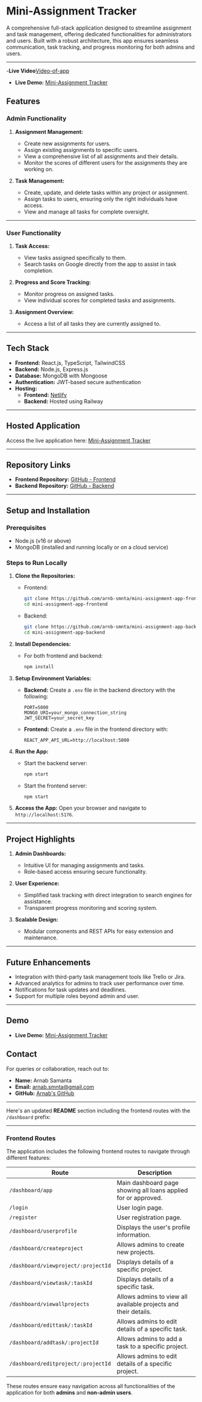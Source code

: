 # **Mini-Assignment Tracker**

A comprehensive full-stack application designed to streamline assignment and task management, offering dedicated functionalities for administrators and users. Built with a robust architecture, this app ensures seamless communication, task tracking, and progress monitoring for both admins and users.

---

-**Live Video**[Video-of-app](https://drive.google.com/file/d/1kCaHm6AImRKzBsmSW1GSEdwhpXIXIhx9/view?usp=drive_link)

- **Live Demo:** [Mini-Assignment Tracker](https://assingment-app-lonots.netlify.app/)

## **Features**

### **Admin Functionality**

1. **Assignment Management:**

   - Create new assignments for users.
   - Assign existing assignments to specific users.
   - View a comprehensive list of all assignments and their details.
   - Monitor the scores of different users for the assignments they are working on.

2. **Task Management:**
   - Create, update, and delete tasks within any project or assignment.
   - Assign tasks to users, ensuring only the right individuals have access.
   - View and manage all tasks for complete oversight.

---

### **User Functionality**

1. **Task Access:**

   - View tasks assigned specifically to them.
   - Search tasks on Google directly from the app to assist in task completion.

2. **Progress and Score Tracking:**

   - Monitor progress on assigned tasks.
   - View individual scores for completed tasks and assignments.

3. **Assignment Overview:**
   - Access a list of all tasks they are currently assigned to.

---

## **Tech Stack**

- **Frontend:** React.js, TypeScript, TailwindCSS
- **Backend:** Node.js, Express.js
- **Database:** MongoDB with Mongoose
- **Authentication:** JWT-based secure authentication
- **Hosting:**
  - **Frontend:** [Netlify](https://assingment-app-lonots.netlify.app/)
  - **Backend:** Hosted using Railway

---

## **Hosted Application**

Access the live application here: [Mini-Assignment Tracker](https://assingment-app-lonots.netlify.app/)

---

## **Repository Links**

- **Frontend Repository:** [GitHub - Frontend](https://github.com/arnb-smnta/mini-assignment-app-frontend)
- **Backend Repository:** [GitHub - Backend](https://github.com/arnb-smnta/mini-assignment-app-backend)

---

## **Setup and Installation**

### **Prerequisites**

- Node.js (v16 or above)
- MongoDB (installed and running locally or on a cloud service)

### **Steps to Run Locally**

1. **Clone the Repositories:**

   - Frontend:
     ```bash
     git clone https://github.com/arnb-smnta/mini-assignment-app-frontend.git
     cd mini-assignment-app-frontend
     ```
   - Backend:
     ```bash
     git clone https://github.com/arnb-smnta/mini-assignment-app-backend.git
     cd mini-assignment-app-backend
     ```

2. **Install Dependencies:**

   - For both frontend and backend:
     ```bash
     npm install
     ```

3. **Setup Environment Variables:**

   - **Backend:**
     Create a `.env` file in the backend directory with the following:
     ```env
     PORT=5000
     MONGO_URI=your_mongo_connection_string
     JWT_SECRET=your_secret_key
     ```
   - **Frontend:**
     Create a `.env` file in the frontend directory with:
     ```env
     REACT_APP_API_URL=http://localhost:5000
     ```

4. **Run the App:**

   - Start the backend server:
     ```bash
     npm start
     ```
   - Start the frontend server:
     ```bash
     npm start
     ```

5. **Access the App:**
   Open your browser and navigate to `http://localhost:5176`.

---

## **Project Highlights**

1. **Admin Dashboards:**

   - Intuitive UI for managing assignments and tasks.
   - Role-based access ensuring secure functionality.

2. **User Experience:**

   - Simplified task tracking with direct integration to search engines for assistance.
   - Transparent progress monitoring and scoring system.

3. **Scalable Design:**
   - Modular components and REST APIs for easy extension and maintenance.

---

## **Future Enhancements**

- Integration with third-party task management tools like Trello or Jira.
- Advanced analytics for admins to track user performance over time.
- Notifications for task updates and deadlines.
- Support for multiple roles beyond admin and user.

---

## **Demo**

- **Live Demo:** [Mini-Assignment Tracker](https://assingment-app-lonots.netlify.app/)

## **Contact**

For queries or collaboration, reach out to:

- **Name:** Arnab Samanta
- **Email:** arnab.smnta@gmail.com
- **GitHub:** [Arnab's GitHub](https://github.com/arnb-smnta)

---

Here's an updated **README** section including the frontend routes with the `/dashboard` prefix:

---

### Frontend Routes

The application includes the following frontend routes to navigate through different features:

| **Route**                           | **Description**                                                 |
| ----------------------------------- | --------------------------------------------------------------- |
| `/dashboard/app`                    | Main dashboard page showing all loans applied for or approved.  |
| `/login`                            | User login page.                                                |
| `/register`                         | User registration page.                                         |
| `/dashboard/userprofile`            | Displays the user's profile information.                        |
| `/dashboard/createproject`          | Allows admins to create new projects.                           |
| `/dashboard/viewproject/:projectId` | Displays details of a specific project.                         |
| `/dashboard/viewtask/:taskId`       | Displays details of a specific task.                            |
| `/dashboard/viewallprojects`        | Allows admins to view all available projects and their details. |
| `/dashboard/edittask/:taskId`       | Allows admins to edit details of a specific task.               |
| `/dashboard/addtask/:projectId`     | Allows admins to add a task to a specific project.              |
| `/dashboard/editproject/:projectId` | Allows admins to edit details of a specific project.            |

These routes ensure easy navigation across all functionalities of the application for both **admins** and **non-admin users**.

